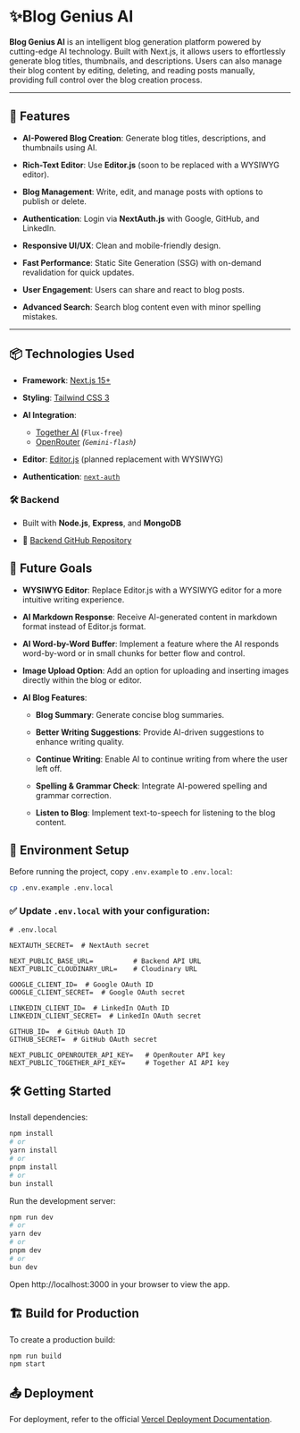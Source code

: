 # ✨Blog Genius AI

**Blog Genius AI** is an intelligent blog generation platform powered by cutting-edge AI technology. Built with Next.js, it allows users to effortlessly generate blog titles, thumbnails, and descriptions. Users can also manage their blog content by editing, deleting, and reading posts manually, providing full control over the blog creation process.

---
## 🚀 Features

- **AI-Powered Blog Creation**: Generate blog titles, descriptions, and thumbnails using AI.

- **Rich-Text Editor**: Use **Editor.js** (soon to be replaced with a WYSIWYG editor).
- **Blog Management**: Write, edit, and manage posts with options to publish or delete.
- **Authentication**: Login via **NextAuth.js** with Google, GitHub, and LinkedIn.
- **Responsive UI/UX**: Clean and mobile-friendly design.
- **Fast Performance**: Static Site Generation (SSG) with on-demand revalidation for quick updates.
- **User Engagement**: Users can share and react to blog posts.
- **Advanced Search**: Search blog content even with minor spelling mistakes.

---

## 📦 Technologies Used

- **Framework**: [Next.js 15+](https://nextjs.org)

- **Styling**: [Tailwind CSS 3](https://tailwindcss.com)
- **AI Integration**:
  - [Together AI](https://github.com/togethercomputer/together-ai) (`Flux-free`)
  - [OpenRouter](https://openrouter.ai) _(`Gemini-flash`)_ 
- **Editor**: [Editor.js](https://editorjs.io) (planned replacement with WYSIWYG)
- **Authentication**: [`next-auth`](https://next-auth.js.org)

### 🛠 Backend
- Built with **Node.js**, **Express**, and **MongoDB**

- 🔗 [Backend GitHub Repository](https://github.com/Mustafiz82/blog-genius-backend)



## 🚀 Future Goals

- **WYSIWYG Editor**: Replace Editor.js with a WYSIWYG editor for a more intuitive writing experience.

- **AI Markdown Response**: Receive AI-generated content in markdown format instead of Editor.js format.
- **AI Word-by-Word Buffer**: Implement a feature where the AI responds word-by-word or in small chunks for better flow and control.
- **Image Upload Option**: Add an option for uploading and inserting images directly within the blog or editor.
- **AI Blog Features**:

  - **Blog Summary**: Generate concise blog summaries.
  
  - **Better Writing Suggestions**: Provide AI-driven suggestions to enhance writing quality.
  - **Continue Writing**: Enable AI to continue writing from where the user left off.
  - **Spelling & Grammar Check**: Integrate AI-powered spelling and grammar correction.
  - **Listen to Blog**: Implement text-to-speech for listening to the blog content.



## 🧪 Environment Setup

Before running the project, copy `.env.example` to `.env.local`:

```bash
cp .env.example .env.local
```

### ✅ Update `.env.local` with your configuration:

```env
# .env.local

NEXTAUTH_SECRET=  # NextAuth secret

NEXT_PUBLIC_BASE_URL=          # Backend API URL
NEXT_PUBLIC_CLOUDINARY_URL=    # Cloudinary URL

GOOGLE_CLIENT_ID=  # Google OAuth ID
GOOGLE_CLIENT_SECRET=  # Google OAuth secret

LINKEDIN_CLIENT_ID=  # LinkedIn OAuth ID
LINKEDIN_CLIENT_SECRET=  # LinkedIn OAuth secret

GITHUB_ID=  # GitHub OAuth ID
GITHUB_SECRET=  # GitHub OAuth secret

NEXT_PUBLIC_OPENROUTER_API_KEY=   # OpenRouter API key
NEXT_PUBLIC_TOGETHER_API_KEY=     # Together AI API key

```


## 🛠 Getting Started

Install dependencies:

```bash
npm install
# or
yarn install
# or
pnpm install
# or
bun install
```

Run the development server:

```bash
npm run dev
# or
yarn dev
# or
pnpm dev
# or
bun dev

```

Open http://localhost:3000 in your browser to view the app.


## 🏗️ Build for Production

To create a production build:
```bash
npm run build
npm start
```


## 📤 Deployment

For deployment, refer to the official [Vercel Deployment Documentation](https://nextjs.org/docs/deployment).

